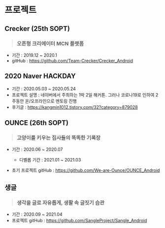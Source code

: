 # 프로젝트

## Crecker (25th SOPT)
> ### 오픈형 크리에이터 MCN 플랫폼
- 기간 : 2019.12 ~ 2020.1
- gitHub : https://github.com/Team-Crecker/Crecker_Android

## 2020 Naver HACKDAY
- 기간 : 2020.05.03 ~ 2020.05.24
- 프로젝트 설명 : 네이버에서 주최하는 1박 2일 해커톤. 그러나 코로나19로 인하여 2주동안 온/오프라인으로 멘토링 진행
- 후기글 :  https://kangmin1012.tistory.com/32?category=879028

## OUNCE (26th SOPT)
> ### 고양이를 키우는 집사들의 똑똑한 기록장
- 기간 : 2020.06 ~ 2020.07
    - 디벨롭 기간 : 2021.01 ~ 2021.03

- 초기 프로젝트 gitHub : https://github.com/We-are-Ounce/OUNCE_Android

## 생글
> ### 생각을 글로 자유롭게, 생활 속 글짓기 습관
- 기간 : 2020.09 ~ 2021.04
- 프로젝트 gitHub : https://github.com/SangleProject/Sangle_Android
